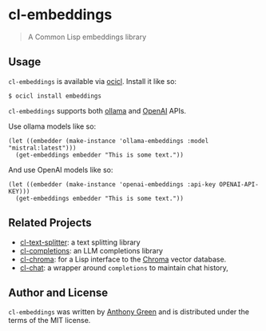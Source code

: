 # cl-embeddings
> A Common Lisp embeddings library

Usage
------

`cl-embeddings` is available via [ocicl](https://github.com/ocicl/ocicl).  Install it like so:
```
$ ocicl install embeddings
```

`cl-embeddings` supports both [ollama](https://ollama.com/) and [OpenAI](https://openai.com/blog/openai-api) APIs.

Use ollama models like so:
```
(let ((embedder (make-instance 'ollama-embeddings :model "mistral:latest")))
  (get-embeddings embedder "This is some text."))
```

And use OpenAI models like so:
```
(let ((embedder (make-instance 'openai-embeddings :api-key OPENAI-API-KEY)))
  (get-embeddings embedder "This is some text."))
```

Related Projects
-----------------

* [cl-text-splitter](https://github.com/atgreen/cl-text-splitter): a text splitting library
* [cl-completions](https://github.com/atgreen/cl-completions): an LLM completions library
* [cl-chroma](https://github.com/atgreen/cl-chroma): for a Lisp interface to the [Chroma](https://www.trychroma.com/) vector database.
* [cl-chat](https://github.com/atgreen/cl-chat): a wrapper around `completions` to maintain chat history,

Author and License
-------------------

``cl-embeddings`` was written by [Anthony
Green](https://github.com/atgreen) and is distributed under the terms
of the MIT license.
